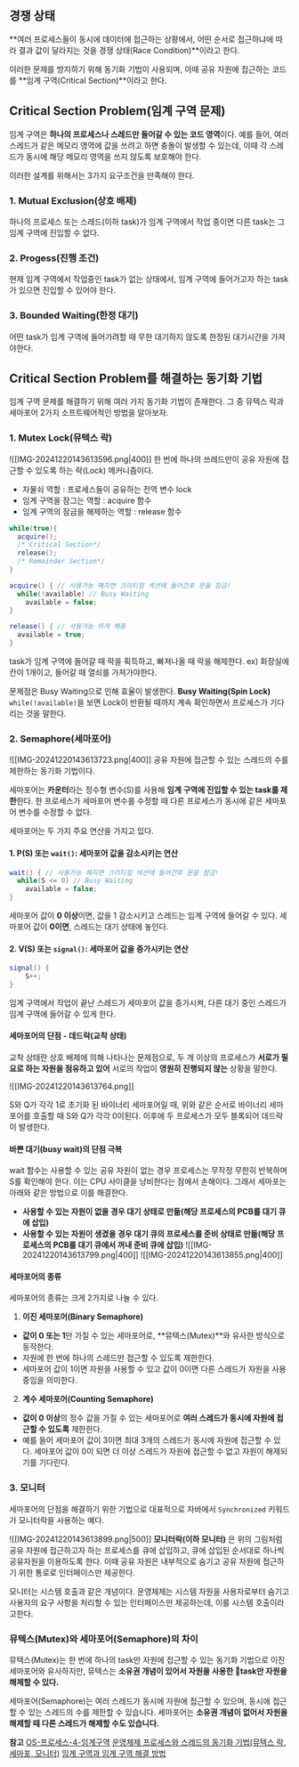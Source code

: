 ## 경쟁 상태
**여러 프로세스들이 동시에 데이터에 접근하는 상황에서, 어떤 순서로 접근하냐에 따라 결과 값이 달라지는 것을 경쟁 상태(Race Condition)**이라고 한다.

이러한 문제를 방지하기 위해 동기화 기법이 사용되며, 이때 공유 자원에 접근하는 코드를 **임계 구역(Critical Section)**이라고 한다.


## Critical Section Problem(임계 구역 문제)
임계 구역은 **하나의 프로세스나 스레드만 들어갈 수 있는 코드 영역**이다.
예를 들어, 여러 스레드가 같은 메모리 영역에 값을 쓰려고 하면 충돌이 발생할 수 있는데, 이때 각 스레드가 동시에 해당 메모리 영역을 쓰지 않도록 보호해야 한다.

이러한 설계를 위해서는 3가지 요구조건을 만족해야 한다.


### 1. Mutual Exclusion(상호 배제)
하나의 프로세스 또는 스레드(이하 task)가 임계 구역에서 작업 중이면 다른 task는 그 임계 구역에 진입할 수 없다.

### 2. Progess(진행 조건)
현재 임계 구역에서 작업중인 task가 없는 상태에서, 임계 구역에 들어가고자 하는 task가 있으면 진입할 수 있어야 한다.

### 3. Bounded Waiting(한정 대기)
어떤 task가 임계 구역에 들어가려할 때 무한 대기하지 않도록 한정된 대기시간을 가져야한다.


## Critical Section Problem를 해결하는 동기화 기법
임계 구역 문제를 해결하기 위해 여러 가지 동기화 기법이 존재한다.
그 중 뮤텍스 락과 세마포어 2가지 소프트웨어적인 방법을 알아보자.


### 1. Mutex Lock(뮤텍스 락)
![[IMG-20241220143613596.png|400]]
한 번에 하나의 쓰레드만이 공유 자원에 접근할 수 있도록 하는 락(Lock) 메커니즘이다.

- 자물쇠 역할 : 프로세스들이 공유하는 전역 변수 lock
- 임계 구역을 잠그는 역할 : acquire 함수
- 임계 구역의 잠금을 해제하는 역할 : release 함수
```java
while(true){
  acquire();
  /* Critical Section*/
  release();
  /* Remainder Section*/
}

acquire() { // 사용가능 해지면 크리티컬 섹션에 들어간후 문을 잠금!
  while(!available) // Busy Waiting
    available = false;
}

release() { // 사용가능 하게 해줌
  available = true;
}
```

task가 임계 구역에 들어갈 때 락을 획득하고, 빠져나올 때 락을 해제한다.
ex) 화장실에 칸이 1개이고, 들어갈 때 열쇠를 가져가야한다.

문제점은 Busy Waiting으로 인해 효율이 발생한다.
**Busy Waiting(Spin Lock)**
`while(!available)`을 보면 Lock이 반환될 때까지 계속 확인하면서 프로세스가 기다리는 것을 말한다.


### 2. Semaphore(세마포어)
![[IMG-20241220143613723.png|400]]
공유 자원에 접근할 수 있는 스레드의 수를 제한하는 동기화 기법이다.

세마포어는 **카운터**라는 정수형 변수(S)를 사용해 **임계 구역에 진입할 수 있는 task를 제한**한다.
한 프로세스가 세마포어 변수를 수정할 때 다른 프로세스가 동시에 같은 세마포어 변수를 수정할 수 없다.


세마포어는 두 가지 주요 연산을 가지고 있다.

#### 1. P(S) 또는 `wait()`: 세마포어 값을 감소시키는 연산
```java
wait() { // 사용가능 해지면 크리티컬 섹션에 들어간후 문을 잠금!
  while(S <= 0) // Busy Waiting
    available = false;
}
```
   세마포어 값이 **0 이상**이면, 값을 1 감소시키고 스레드는 임계 구역에 들어갈 수 있다.
   세마포어 값이 **0이면**, 스레드는 대기 상태에 놓인다.
   
#### 2. V(S) 또는 `signal()`: 세마포어 값을 증가시키는 연산
```java
signal() {
	S++;
}
```
   임계 구역에서 작업이 끝난 스레드가 세마포어 값을 증가시켜, 다른 대기 중인 스레드가 임계 구역에 들어갈 수 있게 한다.

#### 세마포어의 단점 - 데드락(교착 상태)
교착 상태란 상호 배제에 의해 나타나는 문제점으로, 두 개 이상의 프로세스가 **서로가 필요로 하는 자원을 점유하고 있어** 서로의 작업이 **영원히 진행되지 않는** 상황을 말한다.


![[IMG-20241220143613764.png]]

S와 Q가 각각 1로 초기화 된 바이너리 세마포어일 때, 위와 같은 순서로 바이너리 세마포어를 호출할 때 S와 Q가 각각 0이된다.
이후에 두 프로세스가 모두 블록되어 데드락이 발생한다.

#### 바쁜 대기(busy wait)의 단점 극복
wait 함수는 사용할 수 있는 공유 자원이 없는 경우 프로세스는 무작정 무한히 반복하며 S를 확인해야 한다.
이는 CPU 사이클을 낭비한다는 점에서 손해이다.
그래서 세마포는 아래와 같은 방법으로 이를 해결한다.

- **사용할 수 있는 자원이 없을 경우 대기 상태로 만듦(해당 프로세스의 PCB를 대기 큐에 삽입)**
- **사용할 수 있는 자원이 생겼을 경우 대기 큐의 프로세스를 준비 상태로 만듦(해당 프로세스의 PCB를 대기 큐에서 꺼내 준비 큐에 삽입)**
![[IMG-20241220143613799.png|400]]
![[IMG-20241220143613855.png|400]]

#### 세마포어의 종류
세마포어의 종류는 크게 2가지로 나눌 수 있다.

1. **이진 세마포어(Binary Semaphore)**
- **값이 0 또는 1**만 가질 수 있는 세마포어로, **뮤텍스(Mutex)**와 유사한 방식으로 동작한다.
- 자원에 한 번에 하나의 스레드만 접근할 수 있도록 제한한다.
- 세마포어 값이 1이면 자원을 사용할 수 있고 값이 0이면 다른 스레드가 자원을 사용 중임을 의미한다.

2. **계수 세마포어(Counting Semaphore)**
- **값이 0 이상**의 정수 값을 가질 수 있는 세마포어로 **여러 스레드가 동시에 자원에 접근할 수 있도록** 제한한다.
- 예를 들어 세마포어 값이 3이면 최대 3개의 스레드가 동시에 자원에 접근할 수 있다.
  세마포어 값이 0이 되면 더 이상 스레드가 자원에 접근할 수 없고 자원이 해제되기를 기다린다.
  

### 3. 모니터
세마포어의 단점을 해결하기 위한 기법으로 대표적으로 자바에서 `Synchronized` 키워드가 모니터락을 사용하는 예다.

![[IMG-20241220143613899.png|500]]
**모니터락(이하 모니터)** 은 위의 그림처럼 공유 자원에 접근하고자 하는 프로세스를 큐에 삽입하고, 큐에 삽입된 순서대로 하나씩 공유자원을 이용하도록 한다.
이때 공유 자원은 내부적으로 숨기고 공유 자원에 접근하기 위한 통로로 인터페이스만 제공한다.

모니터는 시스템 호출과 같은 개념이다.
운영체제는 시스템 자원을 사용자로부터 숨기고 사용자의 요구 사항을 처리할 수 있는 인터페이스만 제공하는데, 이를 시스템 호출이라고한다.


### 뮤텍스(Mutex)와 세마포어(Semaphore)의 차이
뮤텍스(Mutex)는 한 번에 하나의 task만 자원에 접근할 수 있는 동기화 기법으로 이진 세마포어와 유사하지만, 뮤텍스는 **소유권 개념이 있어서 자원을 사용한 task만 자원을 해제할 수 있다.**

세마포어(Semaphore)는 여러 스레드가 동시에 자원에 접근할 수 있으며, 동시에 접근할 수 있는 스레드의 수를 제한할 수 있습니다. 
세마포어는 **소유권 개념이 없어서 자원을 해제할 때 다른 스레드가 해제할 수도 있습니다.**

**참고**
[OS-프로세스-4-임계구역](https://velog.io/@doongidoong/OS-%ED%94%84%EB%A1%9C%EC%84%B8%EC%8A%A4-4-%EC%9E%84%EA%B3%84%EA%B5%AC%EC%97%AD)
[운영체제 프로세스와 스레드의 동기화 기법(뮤텍스 락, 세마포, 모니터)](https://rebugs.tistory.com/324)
[임계 구역과 임계 구역 해결 방법](https://devdebin.tistory.com/16#%EC%84%B8%EB%A7%88%ED%8F%AC%EC%96%B4-1)